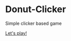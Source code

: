 # Donut-Clicker
Simple clicker based game


[Let's play!](https://karol-waliszewski.github.io/Donut-Clicker-PWA/)
